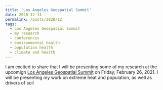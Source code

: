 ```yaml
---
title: 'Los Angeles Geospatial Summit'
date: 2020-12-11
permalink: /posts/2020/12
tags:
  - Los Angeles Geospatial Summit
  - my research
  - conferences
  - environmental health
  - population health
  - climate and health
---
```


I am excited to share that I will be presenting some of my research at the upcomign [Los Angeles Geospatial Summit](https://spatial.usc.edu/los-angeles-geospatial-summit-events/2021-program-at-a-glance) on Friday, February 26, 2021.  I will be presenting my work on extreme heat and population, as well as drivers of soil 
